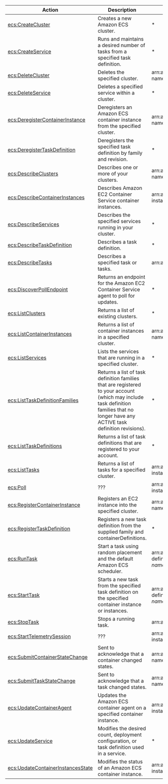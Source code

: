 | Action | Description | Resource | Condition |
| --- | --- | --- | --- |
| [ecs:CreateCluster](http://docs.aws.amazon.com/AmazonECS/latest/APIReference/API_CreateCluster.html) | Creates a new Amazon ECS cluster. | * | - |
| [ecs:CreateService](http://docs.aws.amazon.com/AmazonECS/latest/APIReference/API_CreateService.html) | Runs and maintains a desired number of tasks from a specified task definition. | * | - |
| [ecs:DeleteCluster](http://docs.aws.amazon.com/AmazonECS/latest/APIReference/API_DeleteCluster.html) | Deletes the specified cluster. | arn:aws:ecs:$region:$account:cluster/$cluster-name | - |
| [ecs:DeleteService](http://docs.aws.amazon.com/AmazonECS/latest/APIReference/API_DeleteService.html) | Deletes a specified service within a cluster. | * | - |
| [ecs:DeregisterContainerInstance](http://docs.aws.amazon.com/AmazonECS/latest/APIReference/API_DeregisterContainerInstance.html) | Deregisters an Amazon ECS container instance from the specified cluster. | arn:aws:ecs:$region:$account:cluster/$cluster-name | - |
| [ecs:DeregisterTaskDefinition](http://docs.aws.amazon.com/AmazonECS/latest/APIReference/API_DeregisterTaskDefinition.html) | Deregisters the specified task definition by family and revision. | * | - |
| [ecs:DescribeClusters](http://docs.aws.amazon.com/AmazonECS/latest/APIReference/API_DescribeClusters.html) | Describes one or more of your clusters. | arn:aws:ecs:$region:$account:cluster/$cluster-name | - |
| [ecs:DescribeContainerInstances](http://docs.aws.amazon.com/AmazonECS/latest/APIReference/API_DescribeContainerInstances.html) | Describes Amazon EC2 Container Service container instances. | arn:aws:ecs:$region:$account:container-instance/$container-instance-id | ecs:cluster |
| [ecs:DescribeServices](http://docs.aws.amazon.com/AmazonECS/latest/APIReference/API_DescribeServices.html) | Describes the specified services running in your cluster. | * | - |
| [ecs:DescribeTaskDefinition](http://docs.aws.amazon.com/AmazonECS/latest/APIReference/API_DescribeTaskDefinition.html) | Describes a task definition. | * | - |
| [ecs:DescribeTasks](http://docs.aws.amazon.com/AmazonECS/latest/APIReference/API_DescribeTasks.html) | Describes a specified task or tasks. | arn:aws:ecs:$region:$account:task/$task-id | ecs:cluster |
| [ecs:DiscoverPollEndpoint](http://docs.aws.amazon.com/AmazonECS/latest/APIReference/API_DiscoverPollEndpoint.html) | Returns an endpoint for the Amazon EC2 Container Service agent to poll for updates. | * | - |
| [ecs:ListClusters](http://docs.aws.amazon.com/AmazonECS/latest/APIReference/API_ListClusters.html) | Returns a list of existing clusters. | * | - |
| [ecs:ListContainerInstances](http://docs.aws.amazon.com/AmazonECS/latest/APIReference/API_ListContainerInstances.html) | Returns a list of container instances in a specified cluster. | arn:aws:ecs:$region:$account:cluster/$cluster-name | - |
| [ecs:ListServices](http://docs.aws.amazon.com/AmazonECS/latest/APIReference/API_ListServices.html) | Lists the services that are running in a specified cluster. | * | - |
| [ecs:ListTaskDefinitionFamilies](http://docs.aws.amazon.com/AmazonECS/latest/APIReference/API_ListTaskDefinitionFamilies.html) | Returns a list of task definition families that are registered to your account (which may include task definition families that no longer have any ACTIVE task definition revisions). | * | - |
| [ecs:ListTaskDefinitions](http://docs.aws.amazon.com/AmazonECS/latest/APIReference/API_ListTaskDefinitions.html) | Returns a list of task definitions that are registered to your account. | * | - |
| [ecs:ListTasks](http://docs.aws.amazon.com/AmazonECS/latest/APIReference/API_ListTasks.html) | Returns a list of tasks for a specified cluster. | arn:aws:ecs:$region:$account:container-instance/$container-instance-id | ecs:cluster |
| [ecs:Poll](http://docs.aws.amazon.com/AmazonECS/latest/APIReference/API_Poll.html) | ??? | arn:aws:ecs:$region:$account:container-instance/$container-instance-id | ecs:cluster |
| [ecs:RegisterContainerInstance](http://docs.aws.amazon.com/AmazonECS/latest/APIReference/API_RegisterContainerInstance.html) | Registers an EC2 instance into the specified cluster. | arn:aws:ecs:$region:$account:cluster/$cluster-name | - |
| [ecs:RegisterTaskDefinition](http://docs.aws.amazon.com/AmazonECS/latest/APIReference/API_RegisterTaskDefinition.html) | Registers a new task definition from the supplied family and containerDefinitions. | * | - |
| [ecs:RunTask](http://docs.aws.amazon.com/AmazonECS/latest/APIReference/API_RunTask.html) | Start a task using random placement and the default Amazon ECS scheduler. | arn:aws:ecs:$region:$account:task-definition/$task-definition-family-name:$task-definition-revision-number | ecs:cluster |
| [ecs:StartTask](http://docs.aws.amazon.com/AmazonECS/latest/APIReference/API_StartTask.html) | Starts a new task from the specified task definition on the specified container instance or instances. | arn:aws:ecs:$region:$account:task-definition/$task-definition-family-name:$task-definition-revision-number | ecs:cluster, ecs:container-instances |
| [ecs:StopTask](http://docs.aws.amazon.com/AmazonECS/latest/APIReference/API_StopTask.html) | Stops a running task. | arn:aws:ecs:$region:$account:task/$task-id | ecs:cluster |
| [ecs:StartTelemetrySession](http://docs.aws.amazon.com/AmazonECS/latest/APIReference/API_StartTelemetrySession.html) | ??? | arn:aws:ecs:$region:$account:container-instance/$container-instance-id | ecs:cluster |
| [ecs:SubmitContainerStateChange](http://docs.aws.amazon.com/AmazonECS/latest/APIReference/API_SubmitContainerStateChange.html) | Sent to acknowledge that a container changed states. | arn:aws:ecs:$region:$account:cluster/$cluster-name | - |
| [ecs:SubmitTaskStateChange](http://docs.aws.amazon.com/AmazonECS/latest/APIReference/API_SubmitTaskStateChange.html) | Sent to acknowledge that a task changed states. | arn:aws:ecs:$region:$account:cluster/$cluster-name | - |
| [ecs:UpdateContainerAgent](http://docs.aws.amazon.com/AmazonECS/latest/APIReference/API_UpdateContainerAgent.html) | Updates the Amazon ECS container agent on a specified container instance. | arn:aws:ecs:$region:$account:container-instance/$container-instance-id | ecs:cluster |
| [ecs:UpdateService](http://docs.aws.amazon.com/AmazonECS/latest/APIReference/API_UpdateService.html) | Modifies the desired count, deployment configuration, or task definition used in a service. | * | - |
| [ecs:UpdateContainerInstancesState](http://docs.aws.amazon.com/AmazonECS/latest/APIReference/API_UpdateContainerInstancesState.html) | Modifies the status of an Amazon ECS container instance. | arn:aws:ecs:$region:$account:container-instance/$container-instance-id | ecs:cluster |

